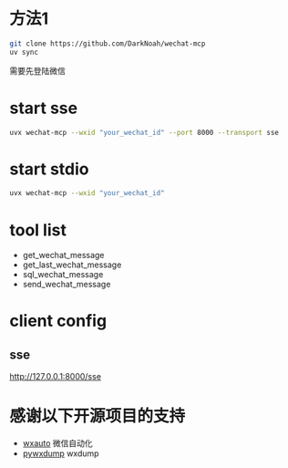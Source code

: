 # 方法1
```bash
git clone https://github.com/DarkNoah/wechat-mcp
uv sync
```
需要先登陆微信

# start sse
```bash
uvx wechat-mcp --wxid "your_wechat_id" --port 8000 --transport sse
```

# start stdio
```bash
uvx wechat-mcp --wxid "your_wechat_id" 
```


# tool list
- get_wechat_message
- get_last_wechat_message
- sql_wechat_message
- send_wechat_message
  
# client config
## sse
http://127.0.0.1:8000/sse


# 感谢以下开源项目的支持
- [wxauto](https://github.com/cluic/wxauto) 微信自动化
- [pywxdump](https://github.com/xaoyaoo/PyWxDump) wxdump
